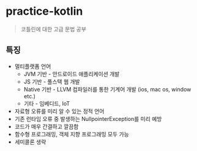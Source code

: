 # practice-kotlin
> 코틀린에 대한 고급 문법 공부


## 특징
- 멀티플랫폼 언어
  - JVM 기반 - 안드로이드 애플리케이션 개발
  - JS 기반 - 풀스택 웹 개발
  - Native 기반 - LLVM 컴파일러를 통한 기계어 개발 (ios, mac os, window etc.)
  - 기타 - 임베디드, IoT
- 자료형 오류를 미리 알 수 있는 정적 언어
- 기존 런타임 오류 중 발생하는 NullpointerException를 미리 예방
- 코드가 매우 간결하고 깔끔함
- 함수형 프로그래밍, 객체 지향 프로그래밍 모두 가능
- 세미콜론 생략
